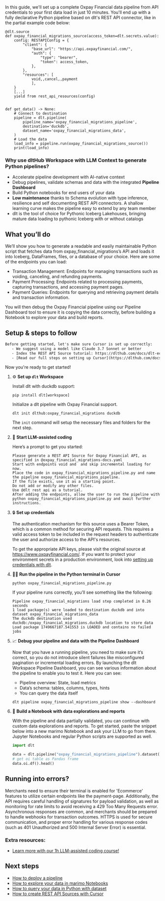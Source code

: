 In this guide, we'll set up a complete Oxpay Financial data pipeline from API credentials to your first data load in just 10 minutes. You'll end up with a fully declarative Python pipeline based on dlt's REST API connector, like in the partial example code below:

```python-outcome
@dlt.source
def oxpay_financial_migrations_source(access_token=dlt.secrets.value):
    config: RESTAPIConfig = {
        "client": {
            "base_url": "https://api.oxpayfinancial.com/",
            "auth": {
                "type": "bearer",
                "token": access_token,
            },
        },
        "resources": [
            void,,cancel,,payment
            ],
    }
    [...]
    yield from rest_api_resources(config)


def get_data() -> None:
    # Connect to destination
    pipeline = dlt.pipeline(
        pipeline_name='oxpay_financial_migrations_pipeline',
        destination='duckdb',
        dataset_name='oxpay_financial_migrations_data', 
    )
    # Load the data
    load_info = pipeline.run(oxpay_financial_migrations_source())
    print(load_info) 
```

### Why use dltHub Workspace with LLM Context to generate Python pipelines?

- Accelerate pipeline development with AI-native context
- Debug pipelines, validate schemas and data with the integrated **Pipeline Dashboard**
- Build Python notebooks for end users of your data
- **Low maintenance** thanks to Schema evolution with type inference, resilience and self documenting REST API connectors. A shallow learning curve makes the pipeline easy to extend by any team member
- dlt is the tool of choice for Pythonic Iceberg Lakehouses, bringing mature data loading to pythonic Iceberg with or without catalogs

## What you’ll do

We’ll show you how to generate a readable and easily maintainable Python script that fetches data from oxpay_financial_migrations’s API and loads it into Iceberg, DataFrames, files, or a database of your choice. Here are some of the endpoints you can load:

- Transaction Management: Endpoints for managing transactions such as voiding, canceling, and refunding payments.
- Payment Processing: Endpoints related to processing payments, capturing transactions, and accessing payment pages.
- Payment Queries: Endpoints for querying and retrieving payment details and transaction information.

You will then debug the Oxpay Financial pipeline using our Pipeline Dashboard tool to ensure it is copying the data correctly, before building a Notebook to explore your data and build reports.

## Setup & steps to follow

```default
Before getting started, let's make sure Cursor is set up correctly:
   - We suggest using a model like Claude 3.7 Sonnet or better
   - Index the REST API Source tutorial: https://dlthub.com/docs/dlt-ecosystem/verified-sources/rest_api/ and add it to context as **@dlt rest api**
   - [Read our full steps on setting up Cursor](https://dlthub.com/docs/dlt-ecosystem/llm-tooling/cursor-restapi#23-configuring-cursor-with-documentation)
```

Now you're ready to get started!

1. ⚙️ **Set up `dlt` Workspace**
    
    Install dlt with duckdb support:
    ```shell
    pip install dlt[workspace]
    ```

    Initialize a dlt pipeline with Oxpay Financial support.
    ```shell
    dlt init dlthub:oxpay_financial_migrations duckdb
    ```

    The `init` command will setup the necessary files and folders for the next step.
    
2. 🤠 **Start LLM-assisted coding**
    
    Here’s a prompt to get you started:
    
    ```prompt
    Please generate a REST API Source for Oxpay Financial API, as specified in @oxpay_financial_migrations-docs.yaml 
    Start with endpoints void and  and skip incremental loading for now. 
    Place the code in oxpay_financial_migrations_pipeline.py and name the pipeline oxpay_financial_migrations_pipeline. 
    If the file exists, use it as a starting point. 
    Do not add or modify any other files. 
    Use @dlt rest api as a tutorial. 
    After adding the endpoints, allow the user to run the pipeline with python oxpay_financial_migrations_pipeline.py and await further instructions.
    ```

    
3. 🔒 **Set up credentials** 
    
    The authentication mechanism for this source uses a Bearer Token, which is a common method for securing API requests. This requires a valid access token to be included in the request headers to authenticate the user and authorize access to the API's resources.
    
    To get the appropriate API keys, please visit the original source at https://www.oxpayfinancial.com/.
    If you want to protect your environment secrets in a production environment, look into [setting up credentials with dlt](https://dlthub.com/docs/walkthroughs/add_credentials).
    
4. 🏃‍♀️ **Run the pipeline in the Python terminal in Cursor**
    
    ```shell
    python oxpay_financial_migrations_pipeline.py
    ```
    
    If your pipeline runs correctly, you’ll see something like the following:
    
    ```shell
    Pipeline oxpay_financial_migrations load step completed in 0.26 seconds
    1 load package(s) were loaded to destination duckdb and into dataset oxpay_financial_migrations_data
    The duckdb destination used duckdb:/oxpay_financial_migrations.duckdb location to store data
    Load package 1749667187.541553 is LOADED and contains no failed jobs
    ```
    
5. 📈 **Debug your pipeline and data with the Pipeline Dashboard**

    Now that you have a running pipeline, you need to make sure it’s correct, so you do not introduce silent failures like misconfigured pagination or incremental loading errors. By launching the dlt Workspace Pipeline Dashboard, you can see various information about the pipeline to enable you to test it. Here you can see:
    - Pipeline overview: State, load metrics
    - Data’s schema: tables, columns, types, hints
    - You can query the data itself
    
    ```shell
    dlt pipeline oxpay_financial_migrations_pipeline show --dashboard
    ```
    
6. 🐍 **Build a Notebook with data explorations and reports**

    With the pipeline and data partially validated, you can continue with custom data explorations and reports. To get started, paste the snippet below into a new marimo Notebook and ask your LLM to go from there. Jupyter Notebooks and regular Python scripts are supported as well.

    
    ```python
    import dlt

   data = dlt.pipeline("oxpay_financial_migrations_pipeline").dataset()
   # get oi table as Pandas frame
   data.oi.df().head()
    ```

## Running into errors?

Merchants need to ensure their terminal is enabled for 'Ecommerce' features to utilize certain endpoints like the payment-page. Additionally, the API requires careful handling of signatures for payload validation, as well as monitoring for rate limits to avoid receiving a 429 Too Many Requests error. Asynchronous responses are common, and merchants should be prepared to handle webhooks for transaction outcomes. HTTPS is used for secure communication, and proper error handling for various response codes (such as 401 Unauthorized and 500 Internal Server Error) is essential.

### Extra resources:

- [Learn more with our 1h LLM-assisted coding course!](https://www.youtube.com/watch?v=GGid70rnJuM)

## Next steps

- [How to deploy a pipeline](https://dlthub.com/docs/walkthroughs/deploy-a-pipeline)
- [How to explore your data in marimo Notebooks](https://dlthub.com/docs/general-usage/dataset-access/marimo)
- [How to query your data in Python with dataset](https://dlthub.com/docs/general-usage/dataset-access/dataset)
- [How to create REST API Sources with Cursor](https://dlthub.com/docs/dlt-ecosystem/llm-tooling/cursor-restapi)